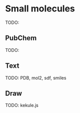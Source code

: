 # Small molecules

TODO:

## PubChem

TODO:

## Text

TODO: PDB, mol2, sdf, smiles

## Draw

TODO: kekule.js
